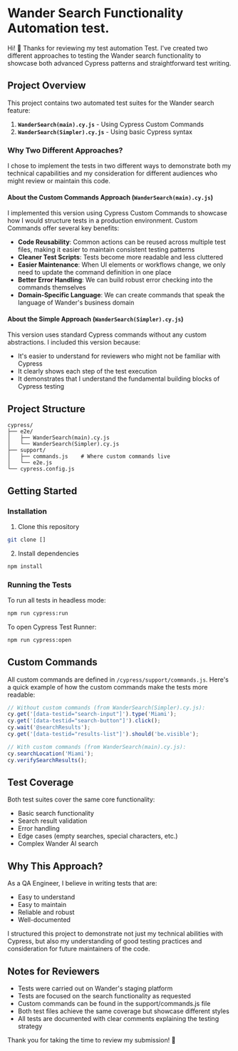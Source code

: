 # Wander Search Functionality Automation test.

Hi! 👋 Thanks for reviewing my test automation Test. I've created two different approaches to testing the Wander search functionality to showcase both advanced Cypress patterns and straightforward test writing.

## Project Overview

This project contains two automated test suites for the Wander search feature:

1. **`WanderSearch(main).cy.js`** - Using Cypress Custom Commands
2. **`WanderSearch(Simpler).cy.js`** - Using basic Cypress syntax

### Why Two Different Approaches?

I chose to implement the tests in two different ways to demonstrate both my technical capabilities and my consideration for different audiences who might review or maintain this code.

#### About the Custom Commands Approach (`WanderSearch(main).cy.js`)
I implemented this version using Cypress Custom Commands to showcase how I would structure tests in a production environment. Custom Commands offer several key benefits:

- **Code Reusability**: Common actions can be reused across multiple test files, making it easier to maintain consistent testing patterns
- **Cleaner Test Scripts**: Tests become more readable and less cluttered
- **Easier Maintenance**: When UI elements or workflows change, we only need to update the command definition in one place
- **Better Error Handling**: We can build robust error checking into the commands themselves
- **Domain-Specific Language**: We can create commands that speak the language of Wander's business domain

#### About the Simple Approach (`WanderSearch(Simpler).cy.js`)
This version uses standard Cypress commands without any custom abstractions. I included this version because:
- It's easier to understand for reviewers who might not be familiar with Cypress
- It clearly shows each step of the test execution
- It demonstrates that I understand the fundamental building blocks of Cypress testing

## Project Structure
```
cypress/
├── e2e/
│   ├── WanderSearch(main).cy.js
│   └── WanderSearch(Simpler).cy.js
├── support/
│   ├── commands.js    # Where custom commands live
│   └── e2e.js
└── cypress.config.js
```

## Getting Started

### Installation
1. Clone this repository
```bash
git clone []
```

2. Install dependencies
```bash
npm install
```

### Running the Tests
To run all tests in headless mode:
```bash
npm run cypress:run
```

To open Cypress Test Runner:
```bash
npm run cypress:open
```

## Custom Commands
All custom commands are defined in `/cypress/support/commands.js`. Here's a quick example of how the custom commands make the tests more readable:

```javascript
// Without custom commands (from WanderSearch(Simpler).cy.js):
cy.get('[data-testid="search-input"]').type('Miami');
cy.get('[data-testid="search-button"]').click();
cy.wait('@searchResults');
cy.get('[data-testid="results-list"]').should('be.visible');

// With custom commands (from WanderSearch(main).cy.js):
cy.searchLocation('Miami');
cy.verifySearchResults();
```

## Test Coverage
Both test suites cover the same core functionality:
- Basic search functionality
- Search result validation
- Error handling
- Edge cases (empty searches, special characters, etc.)
- Complex Wander AI search

## Why This Approach?
As a QA Engineer, I believe in writing tests that are:
- Easy to understand
- Easy to maintain
- Reliable and robust
- Well-documented

I structured this project to demonstrate not just my technical abilities with Cypress, but also my understanding of good testing practices and consideration for future maintainers of the code.


## Notes for Reviewers
- Tests were carried out on Wander's staging platform
- Tests are focused on the search functionality as requested
- Custom commands can be found in the support/commands.js file
- Both test files achieve the same coverage but showcase different styles
- All tests are documented with clear comments explaining the testing strategy

Thank you for taking the time to review my submission! 🙏
